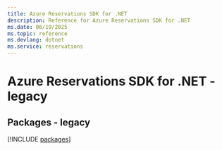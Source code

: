 ```yaml
---
title: Azure Reservations SDK for .NET
description: Reference for Azure Reservations SDK for .NET
ms.date: 06/19/2025
ms.topic: reference
ms.devlang: dotnet
ms.service: reservations
---
```

# Azure Reservations SDK for .NET - legacy
## Packages - legacy
[!INCLUDE [packages](reservations-index.md)]